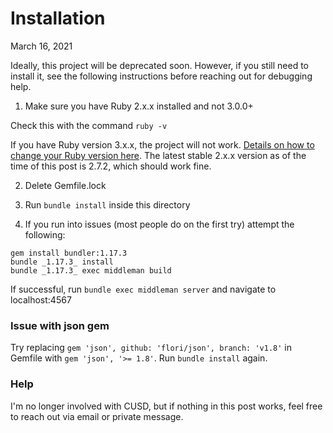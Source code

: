 # Installation

March 16, 2021

Ideally, this project will be deprecated soon. However, if you still need to install it, see the following instructions before reaching out for debugging help.

1. Make sure you have Ruby 2.x.x installed and not 3.0.0+

Check this with the command `ruby -v`

If you have Ruby version 3.x.x, the project will not work. [Details on how to change your Ruby version here](https://www.ruby-lang.org/en/downloads/). The latest stable 2.x.x version as of the time of this post is 2.7.2, which should work fine.

2. Delete Gemfile.lock

3. Run `bundle install` inside this directory

4. If you run into issues (most people do on the first try) attempt the following:

```
gem install bundler:1.17.3
bundle _1.17.3_ install
bundle _1.17.3_ exec middleman build
```

If successful, run `bundle exec middleman server` and navigate to localhost:4567

### Issue with json gem

Try replacing `gem 'json', github: 'flori/json', branch: 'v1.8'` in Gemfile with `gem 'json', '>= 1.8'`. Run `bundle install` again.

### Help

I'm no longer involved with CUSD, but if nothing in this post works, feel free to reach out via email or private message.